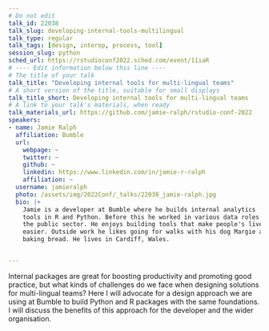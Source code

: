 ```yaml
---
# Do not edit
talk_id: 22038
talk_slug: developing-internal-tools-multilingual
talk_type: regular
talk_tags: [design, interop, process, tool]
session_slug: python
sched_url: https://rstudioconf2022.sched.com/event/11iaR
# ---- Edit information below this line ----
# The title of your talk
talk_title: "Developing internal tools for multi-lingual teams"
# A short version of the title, suitable for small displays
talk_title_short: Developing internal tools for multi-lingual teams
# A link to your talk's materials, when ready
talk_materials_url: https://github.com/jamie-ralph/rstudio-conf-2022
speakers:
- name: Jamie Ralph
  affiliation: Bumble
  url:
    webpage: ~
    twitter: ~
    github: ~
    linkedin: https://www.linkedin.com/in/jamie-r-ralph
    affiliation: ~
  username: jamieralph
  photo: /assets/img/2022Conf/_talks/22038_jamie-ralph.jpg
  bio: |+
    Jamie is a developer at Bumble where he builds internal analytics
    tools in R and Python. Before this he worked in various data roles in
    the public sector. He enjoys building tools that make people's lives
    easier. Outside work he likes going for walks with his dog Margie and
    baking bread. He lives in Cardiff, Wales.


---
```


<!-- ABSTRACT ----
Please write abstract below. You may use simple markdown (links, code style, bold, italics)
-->

Internal packages are great for boosting productivity and promoting good
practice, but what kinds of challenges do we face when designing solutions
for multi-lingual teams? Here I will advocate for a design approach we are
using at Bumble to build Python and R packages with the same foundations. 
I will discuss the benefits of this approach for the developer and the 
wider organisation. 
